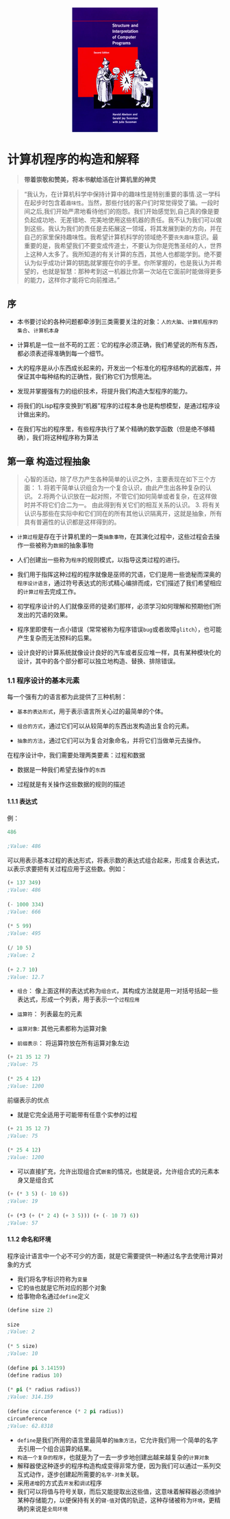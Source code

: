
<p align="center">
    <img src="static/images/cover.jpg" width="200px"/>
</p>

# 计算机程序的构造和解释

>**带着崇敬和赞美，将本书献给活在计算机里的神灵**

>“我认为，在计算机科学中保持计算中的趣味性是特别重要的事情.这一学科在起步时包含着`趣味性`。当然，那些付钱的客户们时常觉得受了骗。一段时间之后,我们开始严肃地看待他们的抱怨。我们开始感觉到,自己真的像是要负起成功地、无差错地、完美地使用这些机器的责任。我不认为我们可以做到这些。我认为我们的责任是去拓展这一领域，将其发展到新的方向，并在自己的家里保持趣味性。我希望计算机科学的领域绝不要`丧失趣味`意识。最重要的是，我希望我们不要变成传道士，不要认为你是兜售圣经的人，世界上这种人太多了。我所知道的有关计算的东西，其他人也都能学到。绝不要认为似乎成功计算的钥匙就掌握在你的手里。你所掌握的，也是我认为并希望的，也就是智慧：那种考到这一机器比你第一次站在它面前时能做得更多的能力，这样你才能将它向前推进。”

## 序

- 本书要讨论的各种问题都牵涉到三类需要关注的对象：`人的大脑`、`计算机程序的集合`、`计算机本身`

- 计算机是一位一丝不苟的工匠：它的程序必须正确，我们希望说的所有东西，都必须表述得准确到每一个细节。

- 大的程序是从小东西成长起来的，开发出一个标准化的程序结构的武器库，并保证其中每种结构的正确性，我们称它们为惯用法。

- 发现并掌握强有力的组织技术，将提升我们构造大型程序的能力。

- 将我们的Lisp程序变换到“机器”程序的过程本身也是构想模型，是通过程序设计做出来的。

- 在我们写出的程序里，有些程序执行了某个精确的数学函数（但是绝不够精确），我们将这种程序称为算法

## 第一章 构造过程抽象

> 心智的活动，除了尽力产生各种简单的认识之外，主要表现在如下三个方面： 1. 将若干简单认识组合为一个复合认识，由此产生出各种复杂的认识。 2.将两个认识放在一起对照，不管它们如何简单或者复杂，在这样做时并不将它们合二为一。 由此得到有关它们的相互关系的认识。 3. 将有关认识与那些在实际中和它们同在的所有其他认识隔离开，这就是抽象，所有具有普遍性的认识都是这样得到的。

- `计算过程`是存在于计算机里的一类`抽象事物`，在其演化过程中，这些过程会去操作一些被称为`数据`的抽象事物

- 人们创建出一些称为`程序`的规则模式，以指导这类过程的进行。

- 我们用于指挥这种过程的程序就像是巫师的咒语，它们是用一些诡秘而深奥的`程序设计语言`，通过符号表达式的形式精心编排而成，它们描述了我们希望相应的`计算过程`去完成工作。

- 初学程序设计的人们就像巫师的徒弟们那样，必须学习如何理解和预期他们所发出的咒语的效果。

- 程序里即使有一点小错误（常常被称为程序错误`bug`或者故障`glitch`），也可能产生复杂而无法预料的后果。

- 设计良好的计算系统就像设计良好的汽车或者反应堆一样，具有某种模块化的设计，其中的各个部分都可以独立地构造、替换、排除错误。

### 1.1 程序设计的基本元素

每一个强有力的语言都为此提供了三种机制：

- `基本的表达形式`，用于表示语言所关心过的最简单的个体。

- `组合的方式`，通过它们可以从较简单的东西出发构造出复合的元素。

- `抽象的方法`，通过它们可以为复合对象命名，并将它们当做单元去操作。

在程序设计中，我们需要处理两类要素：过程和数据

- 数据是一种我们希望去操作的`东西`

- 过程就是有关操作这些数据的规则的描述

#### 1.1.1 表达式

例：

```lisp
486

;Value: 486
```

可以用表示基本过程的表达形式，将表示数的表达式组合起来，形成复合表达式，以表示求要把有关过程应用于这些数。例如：

```lisp
(+ 137 349)
;Value: 486

(- 1000 334)
;Value: 666

(* 5 99)
;Value: 495

(/ 10 5)
;Value: 2

(+ 2.7 10)
;Value: 12.7

```

- `组合`： 像上面这样的表达式称为`组合式`，其构成方法就是用一对括号括起一些表达式，形成一个列表，用于表示一个`过程应用`

- `运算符`： 列表最左的元素

- `运算对象`: 其他元素都称为运算对象

- `前缀表示`： 将运算符放在所有运算对象左边

```lisp
(+ 21 35 12 7)
;Value: 75

(* 25 4 12)
;Value: 1200
```
前缀表示的优点

- 就是它完全适用于可能带有任意个实参的过程

```lisp
(+ 21 35 12 7)
;Value: 75

(* 25 4 12)
;Value: 1200
```

- 可以直接扩充，允许出现组合式`嵌套`的情况，也就是说，允许组合式的元素本身又是组合式

```lisp
(+ (* 3 5) (- 10 6))
;Value: 19

(+ (*3 (+ (* 2 4) (+ 3 5))) (+ (- 10 7) 6))
;Value: 57
```

#### 1.1.2 命名和环境

 程序设计语言中一个必不可少的方面，就是它需要提供一种通过名字去使用计算对象的方式

- 我们将名字标识符称为`变量`
- 它的`值`也就是它所对应的那个对象
- 给事物命名通过`define`定义

 ```lisp
 (define size 2)

 size
 ;Value: 2

 (* 5 size)
 ;Value: 10

(define pi 3.14159)
(define radius 10)

(* pi (* radius radius))
;Value: 314.159

(define circumference (* 2 pi radius))
circumference
;Value: 62.8318
 ```

- `define`是我们所用的语言里最简单的`抽象方法`，它允许我们用一个简单的名字去引用一个组合运算的结果。
- `构造一个复杂的程序`，也就是为了一去一步步地创建出越来越复杂的`计算对象`
- 解释器使这种逐步的程序构造构成变得非常方便，因为我们可以通过一系列交互式动作，逐步创建起所需要的`名字-对象`关联。
- 采用`递增`的方式去`开发`和`调试`程序
- 我们可以将值与符号关联，而后又能提取出这些值，这意味着解释器必须维护某种存储能力，以便保持有关的`键-值`对偶的轨迹，这种存储被称为`环境`，更精确的来说是`全局环境`
